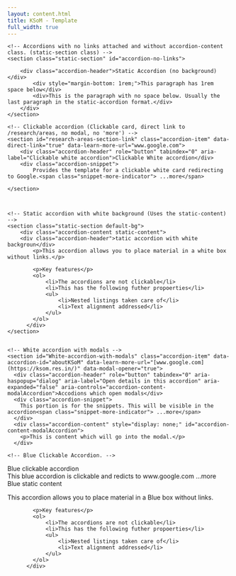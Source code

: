 ```yaml
---
layout: content.html
title: KSoM - Template
full_width: true
---
```

  
<div class="main-full-width" id="main-content-start">
  

    <!-- Accordions with no links attached and without accordion-content class. (static-section class) -->
    <section class="static-section" id="accordion-no-links">
      
        <div class="accordion-header">Static Accordion (no background)</div>        
            <div style="margin-bottom: 1rem;">This paragraph has 1rem space below</div>
            <div>This is the paragraph with no space below. Usually the last paragraph in the static-accordion format.</div>
        </div>
    </section>

    <!-- Clickable accordion (Clickable card, direct link to /research/areas, no modal, no 'more') -->
    <section id="research-areas-section-link" class="accordion-item" data-direct-link="true" data-learn-more-url="www.google.com">
        <div class="accordion-header" role="button" tabindex="0" aria-label="Clickable white accordion">Clickable White accordion</div>
        <div class="accordion-snippet">
            Provides the template for a clickable white card redirecting to Google.<span class="snippet-more-indicator"> ...more</span>

    </section>

    

    <!-- Static accordion with white background (Uses the static-content) -->
    <section class="static-section default-bg">        
        <div class="accordion-content static-content">
        <div class="accordion-header">tatic accordion with white backgroun</div>
            <p>This accordion allows you to place material in a white box without links.</p>

            <p>Key features</p>
            <ol>
                <li>The accordions are not clickable</li>
                <li>This has the following futher propoerties</li>
                <ul>
                    <li>Nested listings taken care of</li>
                    <li>Text alignment addressed</li>
                </ul>
            </ol>
          </div>
    </section>


    <!-- White accordion with modals -->
    <section id="White-accordion-with-modals" class="accordion-item" data-accordion-id="aboutKSoM" data-learn-more-url="[www.google.com](https://ksom.res.in/)" data-modal-opener="true">
      <div class="accordion-header" role="button" tabindex="0" aria-haspopup="dialog" aria-label="Open details in this accordion" aria-expanded="false" aria-controls="accordion-content-modalAccordion">Accodions which open modals</div>
      <div class="accordion-snippet">
        This portion is for the snippets. This will be visible in the accordion<span class="snippet-more-indicator"> ...more</span>
      </div>
      <div class="accordion-content" style="display: none;" id="accordion-content-modalAccordion">
        <p>This is content which will go into the modal.</p>
      </div>
  </section>

    <!-- Blue Clickable Accordion. -->
<section class="accordion-item highlight-card" id="admissions-highlight-card" data-direct-link="true" data-learn-more-url="www.google.com">
    <div class="accordion-header" role="button" tabindex="0" aria-label="Blue-clickable accordion">Blue clickable accordion</div>
    <div class="accordion-snippet">
        This blue accordion is clickable and redicts to www.google.com<span class="snippet-more-indicator"> ...more</span>
    </div>
</section>


<!-- Blue static Accordion -->
<section class="static-section static-blue-section" id="blue-static-accordions">
    <div class="accordion-header">Blue static content</div>
            <p>This accordion allows you to place material in a Blue box without links.</p>

            <p>Key features</p>
            <ol>
                <li>The accordions are not clickable</li>
                <li>This has the following futher propoerties</li>
                <ul>
                    <li>Nested listings taken care of</li>
                    <li>Text alignment addressed</li>
                </ul>
            </ol>
          </div>
</section>
    
</div>
